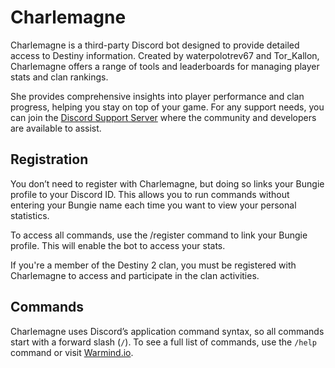 # Charlemagne
Charlemagne is a third-party Discord bot designed to provide detailed access to Destiny information. Created by waterpolotrev67 and Tor_Kallon, Charlemagne offers a range of tools and leaderboards for managing player stats and clan rankings.

She provides comprehensive insights into player performance and clan progress, helping you stay on top of your game. For any support needs, you can join the [Discord Support Server](https://discord.com/invite/FJFH5Qf) where the community and developers are available to assist.


## Registration
You don’t need to register with Charlemagne, but doing so links your Bungie profile to your Discord ID. This allows you to run commands without entering your Bungie name each time you want to view your personal statistics.

To access all commands, use the /register command to link your Bungie profile. This will enable the bot to access your stats.

If you're a member of the Destiny 2 clan, you must be registered with Charlemagne to access and participate in the clan activities.

## Commands
Charlemagne uses Discord’s application command syntax, so all commands start with a forward slash (`/`). To see a full list of commands, use the `/help` command or visit [Warmind.io](https://warmind.io/article/user-commands-basic).